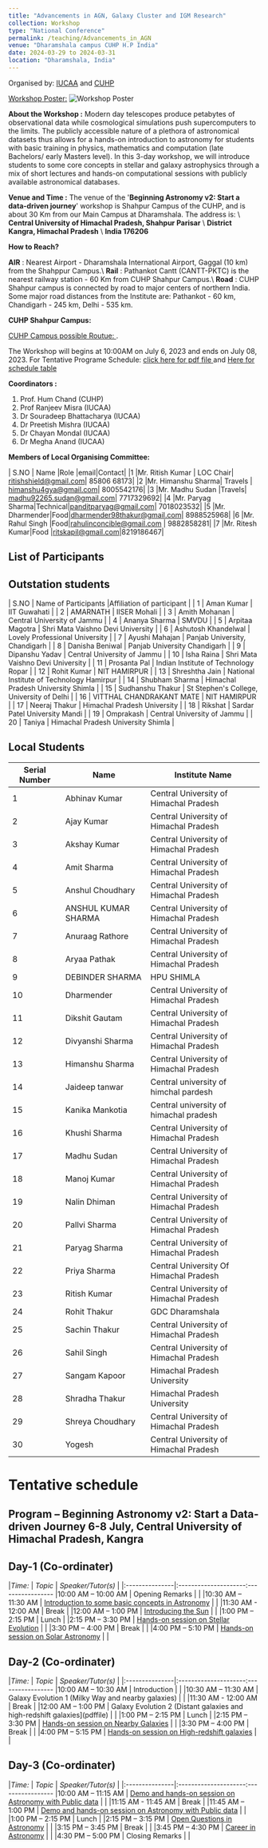 ```yaml
---
title: "Advancements in AGN, Galaxy Cluster and IGM Research"
collection: Workshop
type: "National Conference"
permalink: /teaching/Advancements_in_AGN
venue: "Dharamshala campus CUHP H.P India"
date: 2024-03-29 to 2024-03-31
location: "Dharamshala, India"
---
```

Organised by: [IUCAA](https://www.iucaa.in/en/) and [CUHP](https://www.cuhimachal.ac.in/index.php/SPMS/department/dept_physics_astronomical)

[Workshop Poster:](https://chandrastarclub.github.io/files/poster.jpg)
![Workshop Poster](/files/poster.jpeg)

**About the Workshop :** Modern day telescopes produce petabytes of observational data while cosmological simulations push supercomputers to the limits. The publicly accessible nature of a plethora of astronomical datasets thus allows for a hands-on introduction to astronomy for students with basic training in physics, mathematics and computation (late Bachelors/ early Masters level). In this 3-day workshop, we will introduce students to some core concepts in stellar and galaxy astrophysics through a mix of short lectures and hands-on computational sessions with publicly available astronomical databases.

**Venue and Time :**  The venue of the '**Beginning Astronomy v2: Start a data-driven journey**' workshop is Shahpur Campus of the CUHP, and is about 30 Km from our Main Campus at Dharamshala. The address is: \\
                    **Central University of Himachal Pradesh, Shahpur Parisar** \\
                    **District Kangra, Himachal Pradesh** \\
                    **India 176206**

 **How to Reach?**

 **AIR** : Nearest Airport - Dharamshala International Airport, Gaggal (10 km) from the Shahppur Campus.\\
 **Rail** : Pathankot Cantt (CANTT-PKTC) is the nearest railway station - 60 Km from CUHP Shahpur Campus.\\
 **Road** : CUHP Shahpur campus is connected by road to major centers of northern India. Some major road distances from the Institute are: Pathankot - 60 km, Chandigarh - 245 km, Delhi - 535 km.

**CUHP Shahpur Campus:**

[CUHP Campus possible Routue: ](https://www.google.com/maps/d/u/0/edit?mid=1xNufatJWEkh58pcnHaqmh9eRrv1IjHg&usp=sharing).

 The Workshop will begins at 10:00AM on July 6, 2023 and ends on July 08, 2023. For Tentative Programe Schedule: [click here for pdf file ](https://chandrastarclub.github.io/files/program-BA.pdf) and [Here for schedule table](#ProgrammSchedule)

**Coordinators :**

1. Prof. Hum Chand (CUHP)
2. Prof Ranjeev Misra (IUCAA)
3. Dr Souradeep Bhattacharya (IUCAA)
4. Dr Preetish Mishra (IUCAA)
5. Dr Chayan Mondal (IUCAA)
6. Dr Megha Anand (IUCAA)

**Members of Local Organising Committee:**

| S.NO  | Name  |Role |email|Contact|
|1 |Mr. Ritish Kumar | LOC Chair| ritishshield@gmail.com| 85806 68173|
|2 |Mr. Himanshu Sharma| Travels | himanshu4gya@gmail.com|  8005542176|
|3 |Mr. Madhu Sudan |Travels| madhu92265.sudan@gmail.com| 7717329692|
|4 |Mr. Paryag Sharma|Technical|panditparyag@gmail.com|  7018023532|
|5 |Mr. Dharmender|Food|dharmender98thakur@gmail.com|  8988525968|
|6 |Mr. Rahul Singh |Food|rahulinconcible@gmail.com |  9882858281|
|7 |Mr. Ritesh Kumar|Food |ritskapil@gmail.com|8219186467|

## List of Participants
## Outstation students

  | S.NO  | Name of Participants  |Affiliation of participant |
| 1             | Aman Kumar                | IIT Guwahati                                    |
| 2             | AMARNATH                  | IISER Mohali                                    |
| 3             | Amith Mohanan             | Central University of Jammu                      |
| 4             | Ananya Sharma             | SMVDU                                            |
| 5             | Arpitaa Magotra           | Shri Mata Vaishno Devi University                |
| 6             | Ashutosh Khandelwal       | Lovely Professional University                  |
| 7             | Ayushi Mahajan            | Panjab University, Chandigarh                    |
| 8             | Danisha Beniwal           | Panjab University Chandigarh                     |
| 9             | Dipanshu Yadav            | Central University of Jammu                      |
| 10            | Isha Raina                | Shri Mata Vaishno Devi University                |
| 11            | Prosanta Pal              | Indian Institute of Technology Ropar             |
| 12            | Rohit Kumar               | NIT HAMIRPUR                                    |
| 13            | Shreshtha Jain            | National Institute of Technology Hamirpur        |
| 14            | Shubham Sharma            | Himachal Pradesh University Shimla              |
| 15            | Sudhanshu Thakur          | St Stephen's College, University of Delhi        |
| 16            | VITTHAL CHANDRAKANT MATE  | NIT HAMIRPUR                                    |
| 17            | Neeraj Thakur             | Himachal Pradesh University                     |
| 18            | Rikshat                   | Sardar Patel University Mandi                   |
| 19            | Omprakash                 | Central University of Jammu                      |
| 20            | Taniya                    | Himachal Pradesh University Shimla              |

## Local Students

| Serial Number | Name                  | Institute Name                        |
| ------------- | --------------------- | ------------------------------------- |
| 1             | Abhinav Kumar         | Central University of Himachal Pradesh |
| 2             | Ajay Kumar            | Central University of Himachal Pradesh |
| 3             | Akshay Kumar          | Central University of Himachal Pradesh |
| 4             | Amit Sharma           | Central University of Himachal Pradesh |
| 5             | Anshul Choudhary      | Central University of Himachal Pradesh |
| 6             | ANSHUL KUMAR SHARMA   | Central University of Himachal Pradesh |
| 7             | Anuraag Rathore       | Central University of Himachal Pradesh |
| 8             | Aryaa Pathak          | Central University of Himachal Pradesh |
| 9             | DEBINDER SHARMA       | HPU SHIMLA                             |
| 10            | Dharmender            | Central University of Himachal Pradesh |
| 11            | Dikshit Gautam        | Central University of Himachal Pradesh |
| 12            | Divyanshi Sharma      | Central University of Himachal Pradesh |
| 13            | Himanshu Sharma       | Central University of Himachal Pradesh |
| 14            | Jaideep tanwar        | Central university of himchal pardesh  |
| 15            | Kanika Mankotia       | Central university of himachal pradesh |
| 16            | Khushi Sharma         | Central University of Himachal Pradesh |
| 17            | Madhu Sudan           | Central University of Himachal Pradesh |
| 18            | Manoj Kumar           | Central University of Himachal Pradesh |
| 19            | Nalin Dhiman          | Central University of Himachal Pradesh |
| 20            | Pallvi Sharma         | Central University of Himachal Pradesh |
| 21            | Paryag Sharma         | Central University of Himachal Pradesh |
| 22            | Priya Sharma          | Central University Of Himachal Pradesh |
| 23            | Ritish Kumar          | Central University of Himachal Pradesh |
| 24            | Rohit Thakur          | GDC Dharamshala                        |
| 25            | Sachin Thakur         | Central University of Himachal Pradesh |
| 26            | Sahil Singh           | Central University of Himachal Pradesh |
| 27            | Sangam Kapoor         | Himachal Pradesh University            |
| 28            | Shradha Thakur        | Himachal Pradesh University            |
| 29            | Shreya Choudhary      | Central University of Himachal Pradesh |
| 30            | Yogesh                | Central University of Himachal Pradesh |

#  Tentative schedule <span id="ProgrammSchedule"></span>

## Program – Beginning Astronomy v2: Start a Data-driven Journey 6-8 July, Central University of Himachal Pradesh, Kangra

## Day-1  (Co-ordinater)

  |*Time:*      | *Topic* | *Speaker/Tutor(s)* |
  |:---------------|:---------------------:-----------------
  |10:00 AM – 10:00 AM  | Opening Remarks |     |
  |10:30 AM – 11:30 AM | [Introduction to some basic concepts in Astronomy](pdffile)  |  |
  |11:30 AM - 12:00 AM |  Break |
  |12:00 AM – 1:00 PM | [Introducing the Sun](pdffile) |  |
  |1:00 PM – 2:15 PM |  Lunch |
  |2:15 PM – 3:30 PM |  [Hands-on session on Stellar Evolution](pdffile) |  |
  |3:30 PM – 4:00 PM | Break |  |
  |4:00 PM – 5:10 PM |  [Hands-on session on Solar Astronomy](pdffile) |  |

## Day-2  (Co-ordinater)

  |*Time:*      | *Topic* | *Speaker/Tutor(s)* |
  |:---------------|:---------------------:-----------------
  |10:00 AM – 10:30 AM | Introduction   |  |
  |10:30 AM – 11:30 AM | Galaxy Evolution 1 (Milky Way and nearby galaxies)   |  |
  |11:30 AM - 12:00 AM |  Break |
  |12:00 AM – 1:00 PM | Galaxy Evolution 2 (Distant galaxies and high-redshift galaxies](pdffile) |  |
  |1:00 PM – 2:15 PM |  Lunch |
  |2:15 PM – 3:30 PM |  [Hands-on session on Nearby Galaxies](pdffile)  |  |
  |3:30 PM – 4:00 PM | Break |  |
  |4:00 PM – 5:15 PM | [Hands-on session on High-redshift galaxies](pdffile)  |  |

## Day-3  (Co-ordinater)

   |*Time:*      | *Topic* | *Speaker/Tutor(s)* |
   |:---------------|:---------------------:-----------------
   |10:00 AM – 11:15 AM | [Demo and hands-on session on Astronomy with Public data](pdffile)    |  |
   |11:15 AM - 11:45 AM |  Break |
   |11:45 AM – 1:00 PM | [Demo and hands-on session on Astronomy with Public data](pdffile) |  |
   |1:00 PM – 2:15 PM |  Lunch |
   |2:15 PM – 3:15 PM |  [Open Questions in Astronomy](pdffile) |  |
   |3:15 PM – 3:45 PM | Break |  |
   |3:45 PM – 4:30 PM | [Career in Astronomy](pdffile) |  |
   |4:30 PM – 5:00 PM | Closing Remarks |  |
